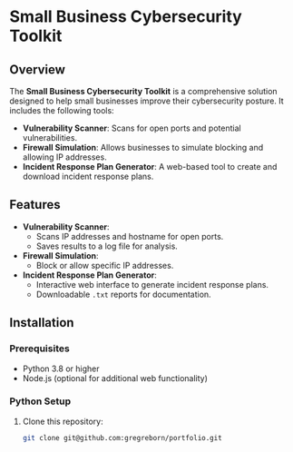 # Small Business Cybersecurity Toolkit

## Overview
The **Small Business Cybersecurity Toolkit** is a comprehensive solution designed to help small businesses improve their cybersecurity posture. It includes the following tools:
- **Vulnerability Scanner**: Scans for open ports and potential vulnerabilities.
- **Firewall Simulation**: Allows businesses to simulate blocking and allowing IP addresses.
- **Incident Response Plan Generator**: A web-based tool to create and download incident response plans.


## Features
- **Vulnerability Scanner**:
  - Scans IP addresses and hostname for open ports.
  - Saves results to a log file for analysis.
- **Firewall Simulation**:
  - Block or allow specific IP addresses.
- **Incident Response Plan Generator**:
  - Interactive web interface to generate incident response plans.
  - Downloadable `.txt` reports for documentation.

## Installation
### Prerequisites
- Python 3.8 or higher
- Node.js (optional for additional web functionality)

### Python Setup
1. Clone this repository:
   ```bash
   git clone git@github.com:gregreborn/portfolio.git
